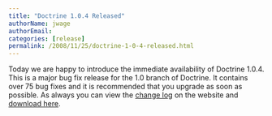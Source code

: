 ```yaml
---
title: "Doctrine 1.0.4 Released"
authorName: jwage
authorEmail:
categories: [release]
permalink: /2008/11/25/doctrine-1-0-4-released.html
---
```

Today we are happy to introduce the immediate availability of Doctrine
1.0.4. This is a major bug fix release for the 1.0 branch of Doctrine.
It contains over 75 bug fixes and it is recommended that you upgrade as
soon as possible. As always you can view the [change
log](http://www.doctrine-project.org/change_log/1_0_4) on the website
and [download here](http://www.doctrine-project.org/download).
